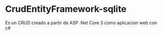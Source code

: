 # CrudEntityFramework-sqlite

Es un CRUD creado a partir de ASP .Net Core 3 como aplicacion web con c#
